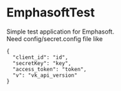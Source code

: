 # EmphasoftTest
Simple test application for Emphasoft.  
Need config/secret.config file like 
```
{
  "client_id": "id",
  "secretKey": "key",
  "access_token": "token",
  "v": "vk_api_version"
}
```
